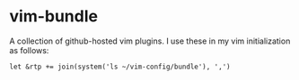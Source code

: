 # vim-bundle

A collection of github-hosted vim plugins.
I use these in my vim initialization as follows:

```
let &rtp += join(system('ls ~/vim-config/bundle'), ',')
```
